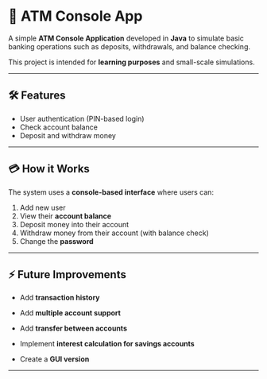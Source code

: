 # 🏦 ATM Console App

A simple **ATM Console Application** developed in **Java** to simulate basic banking operations such as deposits, withdrawals, and balance checking.

This project is intended for **learning purposes** and small-scale simulations.

---

## 🛠 Features

- User authentication (PIN-based login)  
- Check account balance  
- Deposit and withdraw money  

---

## 💳 How it Works

The system uses a **console-based interface** where users can:

1. Add new user  
2. View their **account balance**  
3. Deposit money into their account  
4. Withdraw money from their account (with balance check)  
5. Change the **password**

---

## ⚡ Future Improvements

- Add **transaction history**   

- Add **multiple account support**

- Add **transfer between accounts**

- Implement **interest calculation for savings accounts**

- Create a **GUI version**
  
---
